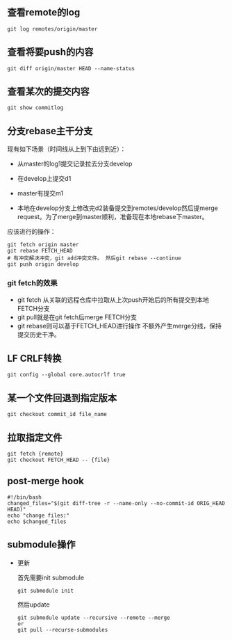## 查看remote的log

```git log remotes/origin/master```

## 查看将要push的内容

```shell
git diff origin/master HEAD --name-status
```

## 查看某次的提交内容

```shell
git show commitlog
```

## 分支rebase主干分支

现有如下场景（时间线从上到下由远到近）：

- 从master的log1提交记录拉去分支develop

- 在develop上提交d1
- master有提交m1
- 本地在develop分支上修改完d2装备提交到remotes/develop然后提merge request。为了merge到master顺利，准备现在本地rebase下master。

应该进行的操作：

```shell
git fetch origin master
git rebase FETCH_HEAD
# 有冲突解决冲突，git add冲突文件。 然后git rebase --continue
git push origin develop
```

### git fetch的效果

- git fetch 从关联的远程仓库中拉取从上次push开始后的所有提交到本地FETCH分支
- git pull就是在git fetch后merge FETCH分支
- git rebase则可以基于FETCH_HEAD进行操作 不额外产生merge分线，保持提交历史干净。

## LF CRLF转换

```shell
git config --global core.autocrlf true
```

## 某一个文件回退到指定版本

```shell
git checkout commit_id file_name
```

## 拉取指定文件

```shell
git fetch {remote}
git checkout FETCH_HEAD -- {file}
```

## post-merge hook

```shell
#!/bin/bash
changed_files="$(git diff-tree -r --name-only --no-commit-id ORIG_HEAD HEAD)"
echo "change files:"
echo $changed_files
```

## submodule操作

- 更新

    首先需要init submodule

    ```shell
    git submodule init
    ```

    然后update

    ```shell
    git submodule update --recursive --remote --merge
    or
    git pull --recurse-submodules
    ```

    